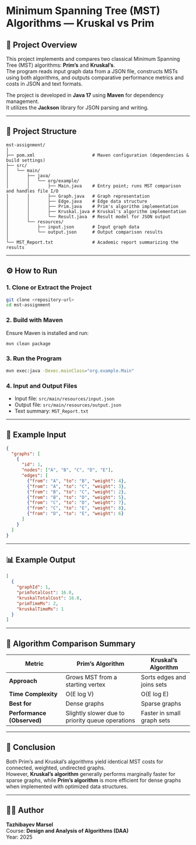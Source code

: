 # Minimum Spanning Tree (MST) Algorithms — Kruskal vs Prim

## 📘 Project Overview
This project implements and compares two classical Minimum Spanning Tree (MST) algorithms: **Prim’s** and **Kruskal’s**.  
The program reads input graph data from a JSON file, constructs MSTs using both algorithms, and outputs comparative performance metrics and costs in JSON and text formats.

The project is developed in **Java 17** using **Maven** for dependency management.  
It utilizes the **Jackson** library for JSON parsing and writing.

---

## 📂 Project Structure
```
mst-assignment/
│
├── pom.xml                      # Maven configuration (dependencies & build settings)
├── src/
│   └── main/
│       ├── java/
│       │   └── org/example/
│       │       ├── Main.java    # Entry point; runs MST comparison and handles file I/O
│       │       ├── Graph.java   # Graph representation
│       │       ├── Edge.java    # Edge data structure
│       │       ├── Prim.java    # Prim's algorithm implementation
│       │       ├── Kruskal.java # Kruskal's algorithm implementation
│       │       └── Result.java  # Result model for JSON output
│       └── resources/
│           ├── input.json       # Input graph data
│           └── output.json      # Output comparison results
│
└── MST_Report.txt               # Academic report summarizing the results
```

---

## ⚙️ How to Run

### 1. Clone or Extract the Project
```bash
git clone <repository-url>
cd mst-assignment
```

### 2. Build with Maven
Ensure Maven is installed and run:
```bash
mvn clean package
```

### 3. Run the Program
```bash
mvn exec:java -Dexec.mainClass="org.example.Main"
```

### 4. Input and Output Files
- Input file: `src/main/resources/input.json`  
- Output file: `src/main/resources/output.json`  
- Text summary: `MST_Report.txt`

---

## 🧩 Example Input
```json
{
  "graphs": [
    {
      "id": 1,
      "nodes": ["A", "B", "C", "D", "E"],
      "edges": [
        {"from": "A", "to": "B", "weight": 4},
        {"from": "A", "to": "C", "weight": 3},
        {"from": "B", "to": "C", "weight": 2},
        {"from": "B", "to": "D", "weight": 5},
        {"from": "C", "to": "D", "weight": 7},
        {"from": "C", "to": "E", "weight": 8},
        {"from": "D", "to": "E", "weight": 6}
      ]
    }
  ]
}
```

---

## 📊 Example Output
```json
[
  {
    "graphId": 1,
    "primTotalCost": 16.0,
    "kruskalTotalCost": 16.0,
    "primTimeMs": 2,
    "kruskalTimeMs": 1
  }
]
```

---

## 🧠 Algorithm Comparison Summary

| Metric | Prim’s Algorithm | Kruskal’s Algorithm |
|--------|------------------|---------------------|
| **Approach** | Grows MST from a starting vertex | Sorts edges and joins sets |
| **Time Complexity** | O(E log V) | O(E log E) |
| **Best for** | Dense graphs | Sparse graphs |
| **Performance (Observed)** | Slightly slower due to priority queue operations | Faster in small graph sets |

---

## 🏁 Conclusion
Both Prim’s and Kruskal’s algorithms yield identical MST costs for connected, weighted, undirected graphs.  
However, **Kruskal’s algorithm** generally performs marginally faster for sparse graphs, while **Prim’s algorithm** is more efficient for dense graphs when implemented with optimized data structures.

---

## 👨‍💻 Author
**Tazhibayev Marsel**  
Course: **Design and Analysis of Algorithms (DAA)**  
Year: 2025